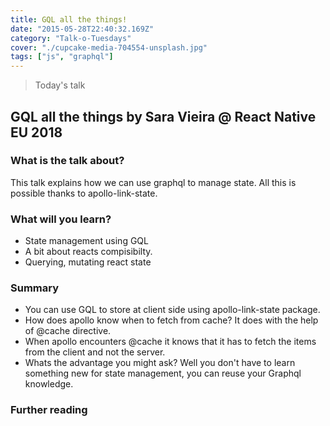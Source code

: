```yaml
---
title: GQL all the things!
date: "2015-05-28T22:40:32.169Z"
category: "Talk-o-Tuesdays"
cover: "./cupcake-media-704554-unsplash.jpg"
tags: ["js", "graphql"]
---
```


> Today's talk

## GQL all the things by Sara Vieira @ React Native EU 2018

### What is the talk about?

This talk explains how we can use graphql to manage state. All this is possible thanks to apollo-link-state.

### What will you learn?

- State management using GQL
- A bit about reacts compisibilty.
- Querying, mutating react state

### Summary

- You can use GQL to store at client side using apollo-link-state package.
- How does apollo know when to fetch from cache? It does with the help of @cache directive.
- When apollo encounters @cache it knows that it has to fetch the items from the client and not the server.
- Whats the advantage you might ask? Well you don't have to learn something new for state management, you can reuse your Graphql knowledge.

### Further reading

